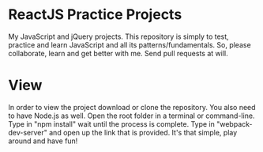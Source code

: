 # ReactJS Practice Projects

My JavaScript and jQuery projects. 
This repository is simply to test, practice and learn JavaScript and all its patterns/fundamentals. 
So, please collaborate, learn and get better with me. Send pull requests at will.

# View

In order to view the project download or clone the repository.
You also need to have Node.js as well.
Open the root folder in a terminal or command-line.
Type in "npm install" wait until the process is complete.
Type in "webpack-dev-server" and open up the link that is provided. 
It's that simple, play around and have fun!
